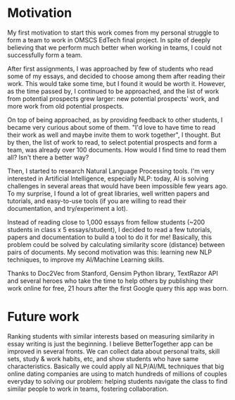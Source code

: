 # Motivation

My first motivation to start this work comes from my personal struggle to form a team to work in OMSCS EdTech final project. In spite of deeply believing that we perform much better when working in teams, I could not successfully form a team. 

After first assignments, I was approached by few of students who read some of my essays, and decided to choose among them after reading their work. This would take some time, but I found it would be worth it. However, as the time passed by, I continued to be approached, and the list of work from potential prospects grew larger: new potential prospects' work, and more work from old potential prospects.

On top of being approached, as by providing feedback to other students, I became very curious about some of them. "I'd love to have time to read their work as well and maybe invite them to work together", I thought. But by then, the list of work to read, to select potential prospects and form a team, was already over 100 documents. How would I find time to read them all? Isn't there a better way?

Then, I started to research Natural Language Processing tools. I'm very interested in Artificial Intelligence, especially NLP: today, AI is solving challenges in several areas that would have been impossible few years ago. To my surprise, I found a lot of great libraries, well written papers and tutorials, and easy-to-use tools (if you are willing to read their documentation, and try/experiment a lot). 

Instead of reading close to 1,000 essays from fellow students (~200 students in class x 5 essays/student), I decided to read a few tutorials, papers and documentation to build a tool to do it for me! Basically, this problem could be solved by calculating similarity score (distance) between pairs of documents. My second motivation was this: learning new NLP techniques, to improve my AI/Machine Learning skills.

Thanks to Doc2Vec from Stanford, Gensim Python library, TextRazor API and several heroes who take the time to help others by publishing their work online for free, 21 hours after the first Google query this app was born.

# Future work

Ranking students with similar interests based on measuring similarity in essay writing is just the beginning. I believe BetterTogether app can be improved in several fronts. We can collect data about personal traits, skill sets, study & work habits, etc, and show students who have same characteristics. Basically we could apply all NLP/AI/ML techniques that big online dating companies are using to match hundreds of millions of couples everyday to solving our problem: helping students navigate the class to find similar people to work in teams, fostering collaboration.
